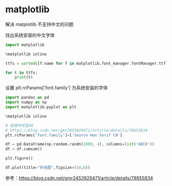 # matplotlib

解决 matplotlib 不支持中文的问题

找出系统安装的中文字体

```python
import matplotlib

%matplotlib inline

ttfs = sorted([f.name for f in matplotlib.font_manager.fontManager.ttflist])

for t in ttfs:
    print(t)
```

设置 plt.rcParams['font.family'] 为系统安装的字体

```py
import pandas as pd
import numpy as np
import matplotlib.pyplot as plt

%matplotlib inline

# 结局中文乱码
# https://blog.csdn.net/gmr2453929471/article/details/78655834
plt.rcParams['font.family']=['Source Han Serif CN']

df = pd.DataFrame(np.random.randn(1000, 4), columns=list('ABCD'))
df = df.cumsum()

plt.figure()

df.plot(title="折线图",figsize=(10,6))
```

参考：https://blog.csdn.net/gmr2453929471/article/details/78655834
